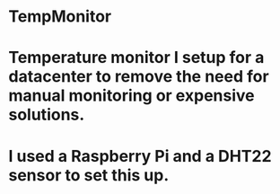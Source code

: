 # TempMonitor
# Temperature monitor I setup for a datacenter to remove the need for manual monitoring or expensive solutions.
# I used a Raspberry Pi and a DHT22 sensor to set this up. 
